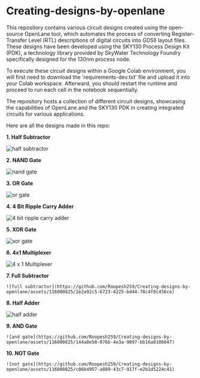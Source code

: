 # Creating-designs-by-openlane
This repository contains various circuit designs created using the open-source OpenLane tool, which automates the process of converting Register-Transfer Level (RTL) descriptions of digital circuits into GDSII layout files. These designs have been developed using the SKY130 Process Design Kit (PDK), a technology library provided by SkyWater Technology Foundry specifically designed for the 130nm process node.

To execute these circuit designs within a Google Colab environment, you will first need to download the 'requirements-dev.txt' file and upload it into your Colab workspace. Afterward, you should restart the runtime and proceed to run each cell in the notebook sequentially.

The repository hosts a collection of different circuit designs, showcasing the capabilities of OpenLane and the SKY130 PDK in creating integrated circuits for various applications.

Here are all the designs made in this repo:

**1. Half Subtractor**

   ![half subtractor](https://github.com/Roopesh259/Creating-designs-by-openlane/assets/116000825/d1e2298b-3614-4898-a411-243428b1286c)


**2. NAND Gate**

   ![nand gate](https://github.com/Roopesh259/Creating-designs-by-openlane/assets/116000825/4b61faeb-b89c-417a-81ea-5bca165ecd2d)


**3. OR Gate**

   ![or gate](https://github.com/Roopesh259/Creating-designs-by-openlane/assets/116000825/1a9287cb-8537-4d31-8b8a-5b8f1e8e5e06)


**4. 4 Bit Ripple Carry Adder**

   ![4 bit ripple carry adder](https://github.com/Roopesh259/Creating-designs-by-openlane/assets/116000825/c0b052e0-7874-41a8-a2f4-394713bddc09)


**5. XOR Gate**

   ![xor gate](https://github.com/Roopesh259/Creating-designs-by-openlane/assets/116000825/41598b4a-48f2-4afe-8c96-7fe7336c2240)


**6. 4x1 Multiplexer**

   ![4 x 1 Multiplexer](https://github.com/Roopesh259/Creating-designs-by-openlane/assets/116000825/17591d88-5a5e-4ba7-8fff-c11f5cd25aa3)


**7. Full Subtractor**

    ![full subtractor](https://github.com/Roopesh259/Creating-designs-by-openlane/assets/116000825/2e2a92c5-6723-4225-bd44-78c4f0c456ce)


**8. Half Adder**

   ![half adder](https://github.com/Roopesh259/Creating-designs-by-openlane/assets/116000825/abb98856-2f54-4469-a429-a251c054a11c)


**9. AND Gate**

    ![and gate](https://github.com/Roopesh259/Creating-designs-by-openlane/assets/116000825/144a8e50-076b-4e3a-9097-bb16a0106047)


**10. NOT Gate**

    ![not gate](https://github.com/Roopesh259/Creating-designs-by-openlane/assets/116000825/c06b4957-a889-43c7-917f-e2b1d5224c41)
